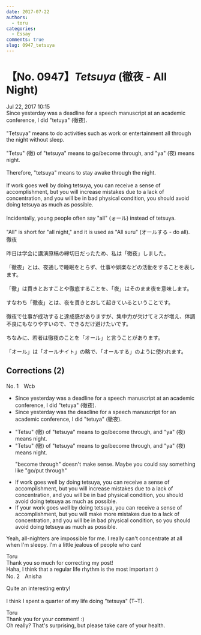 ```yaml
---
date: 2017-07-22
authors:
  - toru
categories:
  - Essay
comments: true
slug: 0947_tetsuya
---
```


# 【No. 0947】<strong><em>Tetsuya</strong></em> (徹夜 - All Night)
<div class="date">Jul 22, 2017 10:15</div>
<div id="post"><div id="body_show_ori">
Since yesterday was a deadline for a speech manuscript at an academic conference, I did "tetuya" (徹夜).<br/><br/>"Tetsuya" means to do activities such as work or entertainment all through the night without sleep.<br/><br/>"Tetsu" (徹) of "tetsuya" means to go/become through, and "ya" (夜) means night.<br/><br/>Therefore, "tetsuya" means to stay awake through the night.<br/><br/>If work goes well by doing tetsuya, you can receive a sense of accomplishment, but you will increase mistakes due to a lack of concentration, and you will be in bad physical condition, you should avoid doing tetsuya as much as possible.<br/><br/>Incidentally, young people often say "all" (ォール) instead of tetsuya.<br/><br/>"All" is short for "all night," and it is used as "All suru" (オールする - do all).
</div></div>

<!-- more -->

<div id="post_ja"><div id="body_show_mo">
徹夜<br/><br/>昨日は学会に講演原稿の締切日だったため、私は「徹夜」しました。<br/><br/>「徹夜」とは、夜通しで睡眠をとらず、仕事や娯楽などの活動をすることを表します。<br/><br/>「徹」は貫きとおすことや徹底することを、「夜」はそのまま夜を意味します。<br/><br/>すなわち「徹夜」とは、夜を貫きとおして起きているということです。<br/><br/>徹夜で仕事が成功すると達成感がありますが、集中力が欠けてミスが増え、体調不良にもなりやすいので、できるだけ避けたいです。<br/><br/>ちなみに、若者は徹夜のことを「オール」と言うことがあります。<br/><br/>「オール」は「オールナイト」の略で、「オールする」のように使われます。
</div></div>

## Corrections (2)
<div id="block"><div class="first_name"> No. 1　<span class="just_name">Wcb</span></div><div id="block2">
<ul class="correction_field">
<li class="incorrect">Since yesterday was a deadline for a speech manuscript at an academic conference, I did "tetuya" (徹夜).</li>
<li class="corrected correct">
Since yesterday was <span class="f_blue">the </span>deadline for a speech manuscript<span class="f_blue"> for </span>an academic conference, I did "tetuya" (徹夜).
</li>
</ul>
<ul class="correction_field">
<li class="incorrect">"Tetsu" (徹) of "tetsuya" means to go/become through, and "ya" (夜) means night.</li>
<li class="corrected correct">
"Tetsu" (徹) of "tetsuya" means to go<span class="f_red"><span class="sline">/become</span></span> through, and "ya" (夜) means night.
<p class="correction_comment">"become through" doesn't make sense. Maybe you could say something like "go/put through"</p>
</li>
</ul>
<ul class="correction_field">
<li class="incorrect">If work goes well by doing tetsuya, you can receive a sense of accomplishment, but you will increase mistakes due to a lack of concentration, and you will be in bad physical condition, you should avoid doing tetsuya as much as possible.</li>
<li class="corrected correct">
If <span class="f_blue">your </span>work goes well by doing tetsuya, you can receive a sense of accomplishment, but you will <span class="f_blue">make more </span>mistakes due to a lack of concentration, and you will be in bad physical condition, <span class="f_blue">so</span> you should avoid doing tetsuya as much as possible.
</li>
</ul>
<p class="comment_small">
 Yeah, all-nighters are impossible for me. I really can't concentrate at all when I'm sleepy. I'm a little jealous of people who can!
</p>

</div><div class="name"><span class="just_name">Toru</span><br>
Thank you so much for correcting my post!<br/>Haha, I think that a regular life rhythm is the most important :)
</div>
</div>
<div id="block"><div class="first_name"> No. 2　<span class="just_name">Anisha</span></div><div id="block2">
<p class="comment_small">
 Quite an interesting entry!
 <br/>
 <br/>
 I think I spent a quarter of my life doing "tetsuya" (T~T).
</p>

</div><div class="name"><span class="just_name">Toru</span><br>
Thank you for your comment! :)<br/>Oh really? That's surprising, but please take care of your health.
</div>
</div>
